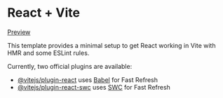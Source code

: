 # React + Vite
  [Preview]([https://github.com/vitejs/vite-plugin-react/blob/main/packages/plugin-react/README.md](https://6596e99297c3511417520487--dynamic-mousse-b9a95e.netlify.app/))

This template provides a minimal setup to get React working in Vite with HMR and some ESLint rules.

Currently, two official plugins are available:

- [@vitejs/plugin-react](https://github.com/vitejs/vite-plugin-react/blob/main/packages/plugin-react/README.md) uses [Babel](https://babeljs.io/) for Fast Refresh
- [@vitejs/plugin-react-swc](https://github.com/vitejs/vite-plugin-react-swc) uses [SWC](https://swc.rs/) for Fast Refresh

